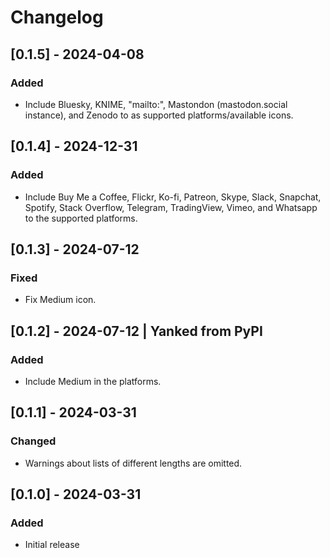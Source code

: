 # Changelog

## [0.1.5] - 2024-04-08

### Added

- Include Bluesky, KNIME, "mailto:", Mastondon (mastodon.social instance), and Zenodo to as supported platforms/available icons.

## [0.1.4] - 2024-12-31

### Added
- Include Buy Me a Coffee, Flickr, Ko-fi, Patreon, Skype, Slack, Snapchat, Spotify, Stack Overflow, Telegram, TradingView, Vimeo, and Whatsapp to the supported platforms.

## [0.1.3] - 2024-07-12

### Fixed

- Fix Medium icon.

## [0.1.2] - 2024-07-12 | Yanked from PyPI

### Added
- Include Medium in the platforms.

## [0.1.1] - 2024-03-31

### Changed
- Warnings about lists of different lengths are omitted.

## [0.1.0] - 2024-03-31

### Added
- Initial release

